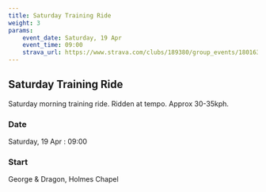 ```yaml
---
title: Saturday Training Ride
weight: 3
params:
    event_date: Saturday, 19 Apr
    event_time: 09:00
    strava_url: https://www.strava.com/clubs/189380/group_events/1801637
---
```


## Saturday Training Ride 

Saturday morning training ride. Ridden at tempo. Approx 30-35kph.

### Date

Saturday, 19 Apr : 09:00

### Start

George &amp; Dragon, Holmes Chapel


